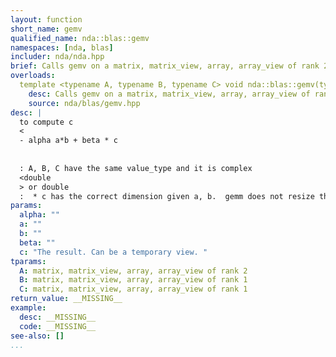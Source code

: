 ```yaml
---
layout: function
short_name: gemv
qualified_name: nda::blas::gemv
namespaces: [nda, blas]
includer: nda/nda.hpp
brief: Calls gemv on a matrix, matrix_view, array, array_view of rank 2
overloads:
  template <typename A, typename B, typename C> void nda::blas::gemv(typename A::value_type alpha, const A & a, const B & b, typename A::value_type beta, C && c):
    desc: Calls gemv on a matrix, matrix_view, array, array_view of rank 2
    source: nda/blas/gemv.hpp
desc: |
  to compute c 
  <
  - alpha a*b + beta * c
  
  
  : A, B, C have the same value_type and it is complex
  <double
  > or double 
  :  * c has the correct dimension given a, b.  gemm does not resize the object,
params:
  alpha: ""
  a: ""
  b: ""
  beta: ""
  c: "The result. Can be a temporary view. "
tparams:
  A: matrix, matrix_view, array, array_view of rank 2
  B: matrix, matrix_view, array, array_view of rank 1
  C: matrix, matrix_view, array, array_view of rank 1
return_value: __MISSING__
example:
  desc: __MISSING__
  code: __MISSING__
see-also: []
...
```


